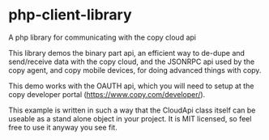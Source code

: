 php-client-library
==================

A php library for communicating with the copy cloud api

This library demos the binary part api, an efficient way to de-dupe and send/receive data with the copy cloud, and the JSONRPC api used by the copy agent, and copy mobile devices, for doing advanced things with copy.

This demo works with the OAUTH api, which you will need to setup at the copy developer portal (https://www.copy.com/developer/).

This example is written in such a way that the CloudApi class itself can be useable as a stand alone object in your project. It is MIT licensed, so feel free to use it anyway you see fit.
